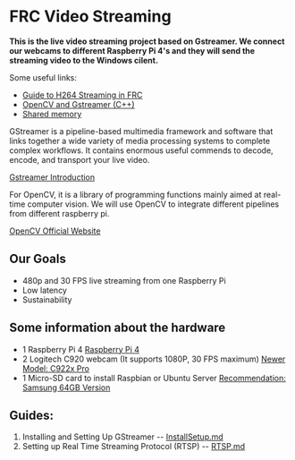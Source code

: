 # FRC Video Streaming

**This is the live video streaming project based on Gstreamer. We connect our webcams to different Raspberry Pi 4's and they will send the streaming video to the Windows cilent.**

Some useful links:
* [Guide to H264 Streaming in FRC](https://rianadon.github.io/blog/2019/04/04/guide-to-h264-streaming-frc.html)
* [OpenCV and Gstreamer (C++)](https://github.com/tik0/mat2gstreamer)
* [Shared memory](https://github.com/tik0/mat2gstreamer)

GStreamer is a pipeline-based multimedia framework and software that links together a wide variety of media processing systems to complete complex workflows. It contains enormous useful commends to decode, encode, and transport your live video. 

[Gstreamer Introduction](https://gstreamer.freedesktop.org/)

For OpenCV, it is a library of programming functions mainly aimed at real-time computer vision. We will use OpenCV to integrate different pipelines from different raspberry pi.

[OpenCV Official Website](https://opencv.org/)
  
## Our Goals

* 480p and 30 FPS live streaming from one Raspberry Pi
* Low latency
* Sustainability

## Some information about the hardware

* 1 Raspberry Pi 4 [Raspberry Pi 4](https://www.amazon.com/Raspberry-Model-2019-Quad-Bluetooth/dp/B07TD42S27/ref=sr_1_3?crid=314J4PUEPI6ZV&keywords=raspberry+pi+4&qid=1581813926&s=electronics&sprefix=rasp%2Celectronics%2C194&sr=1-3)
* 2 Logitech C920 webcam (It supports 1080P, 30 FPS maximum) [Newer Model: C922x Pro](https://www.amazon.com/Logitech-C922x-Pro-Stream-Webcam/dp/B01LXCDPPK/ref=sr_1_1_sspa?keywords=c920s&qid=1581813651&sr=8-1-spons&psc=1&spLa=ZW5jcnlwdGVkUXVhbGlmaWVyPUFGNzg5VTNRR09PT1omZW5jcnlwdGVkSWQ9QTA1OTcyOTQySTQ2OVJGTVg1UEdEJmVuY3J5cHRlZEFkSWQ9QTA4MTQxOTIxTEMzNk1LUUY3U0U0JndpZGdldE5hbWU9c3BfYXRmJmFjdGlvbj1jbGlja1JlZGlyZWN0JmRvTm90TG9nQ2xpY2s9dHJ1ZQ==)
* 1 Micro-SD card to install Raspbian or Ubuntu Server [Recommendation: Samsung 64GB Version](https://www.amazon.com/dp/B06XX29S9Q?aaxitk=cbwfyKhuwZuc09zBCGigew&pd_rd_i=B06XX29S9Q&pf_rd_p=591760d1-6468-480f-9b10-0ee9c85706fd&hsa_cr_id=4976542660401&sb-ci-n=asinImage&sb-ci-v=https%3A%2F%2Fm.media-amazon.com%2Fimages%2FI%2F81rpcHc0XzL.jpg&sb-ci-a=B06XX29S9Q)

## Guides:
1. Installing and Setting Up GStreamer -- [InstallSetup.md](https://github.com/Team3256/FRC_Video_Streaming_2020/blob/master/InstallSetup.md)
2. Setting up Real Time Streaming Protocol (RTSP) -- [RTSP.md](https://github.com/Team3256/FRC_Video_Streaming_2020/blob/master/RTSP.md)
